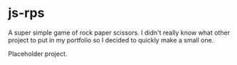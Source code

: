 # js-rps

A super simple game of rock paper scissors. I didn't really know what other project to put in my portfolio so I decided to quickly make a small one. 

Placeholder project. 